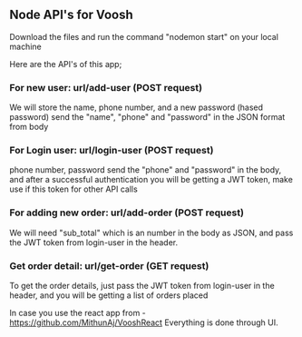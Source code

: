 ## Node API's for Voosh

Download the files and run the command "nodemon start" on your local machine


Here are the API's of this app;

### For new user: url/add-user (POST request)
We will store the name, phone number, and a new password (hased password)
send the "name", "phone" and "password" in the JSON format from body

### For Login user: url/login-user (POST request)
phone number, password
send the "phone" and "password" in the body, and after a successful authentication you will be getting a JWT token, make use if this token for other API calls

### For adding new order: url/add-order (POST request)
We will need "sub_total" which is an number in the body as JSON, and pass the JWT token from login-user in the header.

### Get order detail: url/get-order (GET request)
To get the order details, just pass the JWT token from login-user in the header, and you will be getting a list of orders placed


In case you use the react app from - https://github.com/MithunAj/VooshReact
Everything is done through UI.